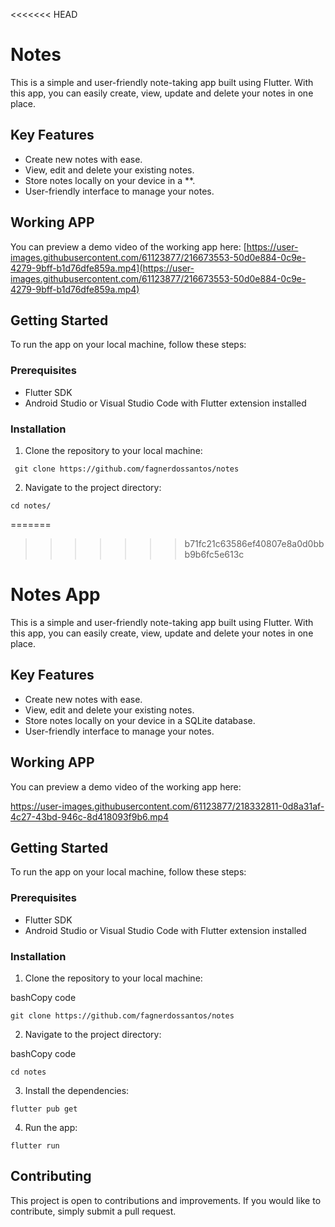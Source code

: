 <<<<<<< HEAD
# Notes

This is a simple and user-friendly note-taking app built using Flutter. With this app, you can easily create, view, update and delete your notes in one place.

## Key Features

-   Create new notes with ease.
-   View, edit and delete your existing notes.
-   Store notes locally on your device in a **.
-   User-friendly interface to manage your notes.

## Working APP

You can preview a demo video of the working app here: [https://user-images.githubusercontent.com/61123877/216673553-50d0e884-0c9e-4279-9bff-b1d76dfe859a.mp4](https://user-images.githubusercontent.com/61123877/216673553-50d0e884-0c9e-4279-9bff-b1d76dfe859a.mp4)

## Getting Started

To run the app on your local machine, follow these steps:

### Prerequisites

-   Flutter SDK
-   Android Studio or Visual Studio Code with Flutter extension installed

### Installation

1.  Clone the repository to your local machine:
``` bashrc
 git clone https://github.com/fagnerdossantos/notes
 ```
 2.  Navigate to the project directory:
 ``` bashrc
 cd notes/
 ```
=======
>>>>>>> b71fc21c63586ef40807e8a0d0bbb9b6fc5e613c
# Notes App

This is a simple and user-friendly note-taking app built using Flutter. With this app, you can easily create, view, update and delete your notes in one place.

## Key Features

-   Create new notes with ease.
-   View, edit and delete your existing notes.
-   Store notes locally on your device in a SQLite database.
-   User-friendly interface to manage your notes.

## Working APP

You can preview a demo video of the working app here: <br>


https://user-images.githubusercontent.com/61123877/218332811-0d8a31af-4c27-43bd-946c-8d418093f9b6.mp4



## Getting Started

To run the app on your local machine, follow these steps:

### Prerequisites

-   Flutter SDK
-   Android Studio or Visual Studio Code with Flutter extension installed

### Installation

1.  Clone the repository to your local machine:

bashCopy code

`git clone https://github.com/fagnerdossantos/notes` 

2.  Navigate to the project directory:

bashCopy code

`cd notes` 

3.  Install the dependencies:

`flutter pub get` 

4.  Run the app:

`flutter run`

## Contributing

This project is open to contributions and improvements. If you would like to contribute, simply submit a pull request.
